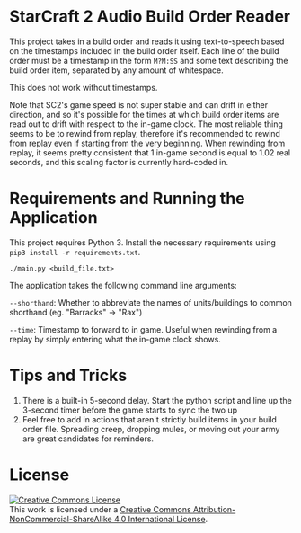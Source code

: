 # StarCraft 2 Audio Build Order Reader

This project takes in a build order and reads it using text-to-speech based
on the timestamps included in the build order itself. Each line of the build
order must be a timestamp in the form `M?M:SS` and some text describing the
build order item, separated by any amount of whitespace.

This does not work without timestamps.

Note that SC2's game speed is not super stable and can drift in either
direction, and so it's possible for the times at which build order items
are read out to drift with respect to the in-game clock. The most reliable
thing seems to be to rewind from replay, therefore it's recommended to
rewind from replay even if starting from the very beginning. When rewinding
from replay, it seems pretty consistent that 1 in-game second is equal to 1.02
real seconds, and this scaling factor is currently hard-coded in.

# Requirements and Running the Application

This project requires Python 3. Install the necessary requirements using `pip3 install -r requirements.txt`.

`./main.py <build_file.txt>`

The application takes the following command line arguments:

`--shorthand`: Whether to abbreviate the names of units/buildings to common
shorthand (eg. "Barracks" -> "Rax")

`--time`: Timestamp to forward to in game. Useful when rewinding from a replay
by simply entering what the in-game clock shows.

# Tips and Tricks

1. There is a built-in 5-second delay. Start the python script and line up
   the 3-second timer before the game starts to sync the two up
2. Feel free to add in actions that aren't strictly build items in your build order file. Spreading creep, dropping mules, or moving out your army are great candidates for reminders.

# License

<a rel="license" href="http://creativecommons.org/licenses/by-nc-sa/4.0/"><img alt="Creative Commons License" style="border-width:0" src="https://i.creativecommons.org/l/by-nc-sa/4.0/88x31.png" /></a><br />This work is licensed under a <a rel="license" href="http://creativecommons.org/licenses/by-nc-sa/4.0/">Creative Commons Attribution-NonCommercial-ShareAlike 4.0 International License</a>.
